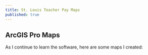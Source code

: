 ```yaml
---
title: St. Louis Teacher Pay Maps
published: true
---
```

## ArcGIS Pro Maps
As I continue to learn the software, here are some maps I created:
